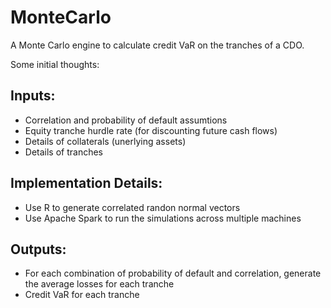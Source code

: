 # MonteCarlo
A Monte Carlo engine to calculate credit VaR on the tranches of a CDO.

Some initial thoughts:

Inputs:
-------
- Correlation and probability of default assumtions
- Equity tranche hurdle rate (for discounting future cash flows)
- Details of collaterals (unerlying assets) 
- Details of tranches 
 
 
Implementation Details:
----------------------
- Use R to generate correlated randon normal vectors
- Use Apache Spark to run the simulations across multiple machines 

Outputs:
-------
- For each combination of probability of default and correlation, generate the average losses for each tranche
- Credit VaR for each tranche
